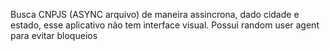 Busca CNPJS (ASYNC arquivo) de maneira assincrona, dado cidade e estado, esse aplicativo não tem interface visual. Possui random user agent para evitar bloqueios
